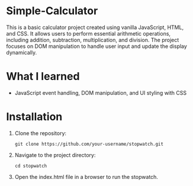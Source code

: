 # Simple-Calculator
This is a basic calculator project created using vanilla JavaScript, HTML, and CSS. It allows users to perform essential arithmetic operations, including addition, subtraction, multiplication, and division. The project focuses on DOM manipulation to handle user input and update the display dynamically.

# What I learned
- JavaScript event handling, DOM manipulation, and UI styling with CSS

# Installation

  1. Clone the repository:

         git clone https://github.com/your-username/stopwatch.git

  2. Navigate to the project directory:

         cd stopwatch

  3. Open the index.html file in a browser to run the stopwatch.

